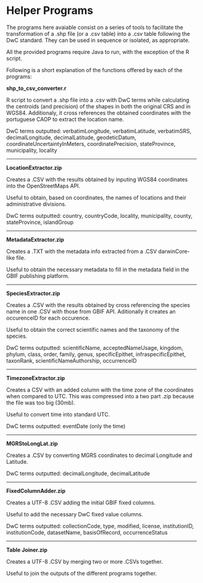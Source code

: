 # Helper Programs

The programs here avaiable consist on a series of tools to facilitate the transformation of a .shp file (or a .csv table) into a .csv table following the DwC standard.
They can be used in sequence or isolated, as appropriate.

All the provided programs require Java to run, with the exception of the R script.

Following is a short explanation of the functions offered by each of the programs:

**shp_to_csv_converter.r**

R script to convert a .shp file into a .csv with DwC terms while calculating the centroids (and precision) of the shapes in both the original CRS and in WGS84.
Additionaly, it cross references the obtained coordinates with the portuguese CAOP to extract the location name.

DwC terms outputted: verbatimLongitude, verbatimLatitude, verbatimSRS, decimalLongitude, decimalLatitude, geodeticDatum, coordinateUncertaintyInMeters, coordinatePrecision, stateProvince, municipality, locality

****
**LocationExtractor.zip**

Creates a .CSV with the results obtained by inputing WGS84 coordinates into the OpenStreetMaps API.

Useful to obtain, based on coordinates, the names of locations and their administrative divisions.

DwC terms outputted:  country, countryCode, locality, municipality, county, stateProvince, islandGroup

****
**MetadataExtractor.zip**

Creates a .TXT with the metadata info extracted from a .CSV darwinCore-like file.

Useful to obtain the necessary metadata to fill in the metadata field in the GBIF publishing platform.

****
**SpeciesExtractor.zip**

Creates a .CSV with the results obtained by cross referencing the species name in one .CSV with those from GBIF API.
Aditionally it creates an occurenceID for each occurence.

Useful to obtain the correct scientific names and the taxonomy of the species.

DwC terms outputted: scientificName, acceptedNameUsage, kingdom, phylum, class, order, family, genus, specificEpithet, infraspecificEpithet, taxonRank, scientificNameAuthorship, occurrenceID


****
**TimezoneExtractor.zip**

Creates a CSV with an added column with the time zone of the coordinates when compared to UTC.
This was compressed into a two part .zip because the file was too big (30mb).

Useful to convert time into standard UTC.

DwC terms outputted: eventDate (only the time)

****
**MGRStoLongLat.zip**

Creates a .CSV by converting MGRS coordinates to decimal Longitude and Latitude.

DwC terms outputted: decimalLongitude, decimalLatitude

****
**FixedColumnAdder.zip**

Creates a UTF-8 .CSV adding the initial GBIF fixed columns. 

Useful to add the necessary DwC fixed value columns.

DwC terms outputted: collectionCode, type, modified, license, institutionID, institutionCode, datasetName, basisOfRecord, occurrenceStatus

****
**Table Joiner.zip**

Creates a UTF-8 .CSV by merging two or more .CSVs together. 

Useful to join the outputs of the different programs together.
